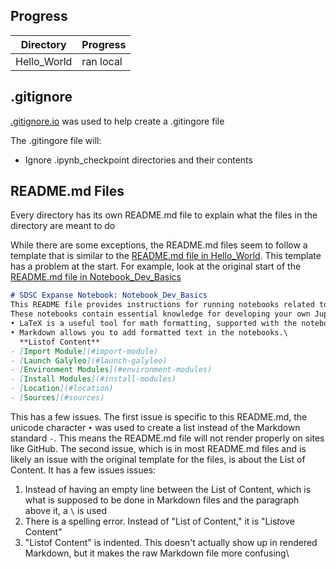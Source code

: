 ## Progress

| Directory | Progress |
| --- | --- |
| Hello_World | ran local |

## .gitignore

[.gitignore.io](https://www.toptal.com/developers/gitignore/) was used to help create a .gitingore file

The .gitingore file will:
- Ignore .ipynb_checkpoint directories and their contents

## README.md Files

Every directory has its own README.md file to explain what the files in the directory are meant to do

While there are some exceptions, the README.md files seem to follow a template that is similar to the [README.md file in Hello_World](./Hello_World/README.md). This template has a problem at the start. For example, look at the original start of the [README.md file in Notebook_Dev_Basics](https://github.com/Git-Balance/notebook-examples-expanse/blob/changes/Notebook_Dev_Basics/README.md)
```markdown
# SDSC Expanse Notebook: Notebook_Dev_Basics
This README file provides instructions for running notebooks related to LaTeX and Markdown on Expanse. 
These notebooks contain essential knowledge for developing your own Jupyter Notebooks. 
• LaTeX is a useful tool for math formatting, supported with the notebooks.
• Markdown allows you to add formatted text in the notebooks.\
  **Listof Content**
- [Import Module](#import-module)
- [Launch Galyleo](#launch-galyleo)
- [Environment Modules](#environment-modules)
- [Install Modules](#install-modules)
- [Location](#location)
- [Sources](#sources)
```
This has a few issues. The first issue is specific to this README.md, the unicode character `•` was used to create a list instead of the Markdown standard `-`. This means the README.md file will not render properly on sites like GitHub. The second issue, which is in most README.md files and is likely an issue with the original template for the files, is about the List of Content. It has a few issues issues:
1. Instead of having an empty line between the List of Content, which is what is supposed to be done in Markdown files and the paragraph above it, a `\` is used
2. There is a spelling error. Instead of "List of Content," it is "Lis*to*ve Content"
3. "Listof Content" is indented. This doesn't actually show up in rendered Markdown, but it makes the raw Markdown file more confusing\
